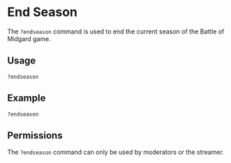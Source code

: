 # End Season

The `?endseason` command is used to end the current season of the Battle of Midgard game.

## Usage

`?endseason`

## Example

`?endseason`

## Permissions

The `?endseason` command can only be used by moderators or the streamer.